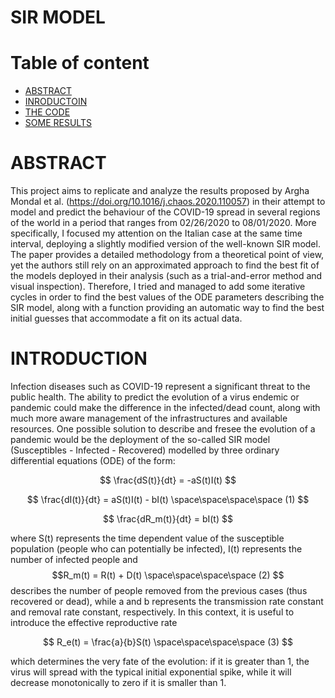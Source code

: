 # SIR MODEL

# Table of content
* [ABSTRACT](#ABSTRACT)
* [INRODUCTOIN](#INTRODUCTION)
* [THE CODE](#THE-CODE)
* [SOME RESULTS](#SOME-RESULTS)


# ABSTRACT

This project aims to replicate and analyze the results proposed by Argha Mondal et al. (https://doi.org/10.1016/j.chaos.2020.110057) in their attempt to model and predict the behaviour of the COVID-19 spread in several regions of the world in a period that ranges from 02/26/2020 to 08/01/2020. 
More specifically, I focused my attention on the Italian case at the same time interval, deploying a slightly modified version of the well-known SIR model. 
The paper provides a detailed methodology from a theoretical point of view, yet the authors still rely on an approximated approach to find the best fit of the models deployed in their analysis (such as a trial-and-error method and visual inspection). 
Therefore, I tried and managed to add some iterative cycles in order to find the best values of the ODE parameters describing the SIR model, along with a function providing an automatic way to find the best initial guesses that accommodate a fit on its actual data. 

# INTRODUCTION

Infection diseases such as COVID-19 represent a significant threat to the public health. The ability to predict the evolution of a virus endemic or pandemic could make the difference in the infected/dead count, along with much more aware management of the infrastructures and available resources.
One possible solution to describe and fresee the evolution of a pandemic would be the deployment of the so-called SIR model (Susceptibles - Infected - Recovered) modelled by three ordinary differential equations (ODE) of the form:

$$ \frac{dS(t)}{dt} = -aS(t)I(t) $$

$$ \frac{dI(t)}{dt} = aS(t)I(t) - bI(t) \space\space\space\space (1) $$

$$ \frac{dR_m(t)}{dt} = bI(t) $$

where S(t) represents the time dependent value of the susceptible population (people who can potentially be infected), I(t) represents the number of infected people and 
$$R_m(t) = R(t) + D(t) \space\space\space\space (2) $$ 
describes the number of people removed from the previous cases (thus recovered or dead), while a and b represents the transmission rate constant and removal rate constant, respectively.
In this context, it is useful to introduce the effective reproductive rate

$$ R_e(t) = \frac{a}{b}S(t) \space\space\space\space (3) $$

which determines the very fate of the evolution: if it is greater than 1, the virus will spread with the typical initial exponential spike, while it will decrease monotonically to zero if it is smaller than 1.
